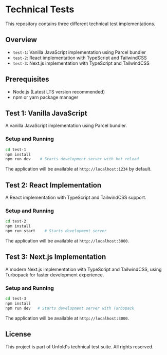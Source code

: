 # Technical Tests

This repository contains three different technical test implementations.

## Overview

- `test-1`: Vanilla JavaScript implementation using Parcel bundler
- `test-2`: React implementation with TypeScript and TailwindCSS
- `test-3`: Next.js implementation with TypeScript and TailwindCSS

## Prerequisites

- Node.js (Latest LTS version recommended)
- npm or yarn package manager

## Test 1: Vanilla JavaScript

A vanilla JavaScript implementation using Parcel bundler.

### Setup and Running

```bash
cd test-1
npm install
npm run dev    # Starts development server with hot reload
```

The application will be available at `http://localhost:1234` by default.

## Test 2: React Implementation

A React implementation with TypeScript and TailwindCSS support.

### Setup and Running

```bash
cd test-2
npm install
npm run start    # Starts development server
```

The application will be available at `http://localhost:3000`.

## Test 3: Next.js Implementation

A modern Next.js implementation with TypeScript and TailwindCSS, using Turbopack for faster development experience.

### Setup and Running

```bash
cd test-3
npm install
npm run dev   # Starts development server with Turbopack
```

The application will be available at `http://localhost:3000`.
## License

This project is part of Unfold's technical test suite. All rights reserved. 
